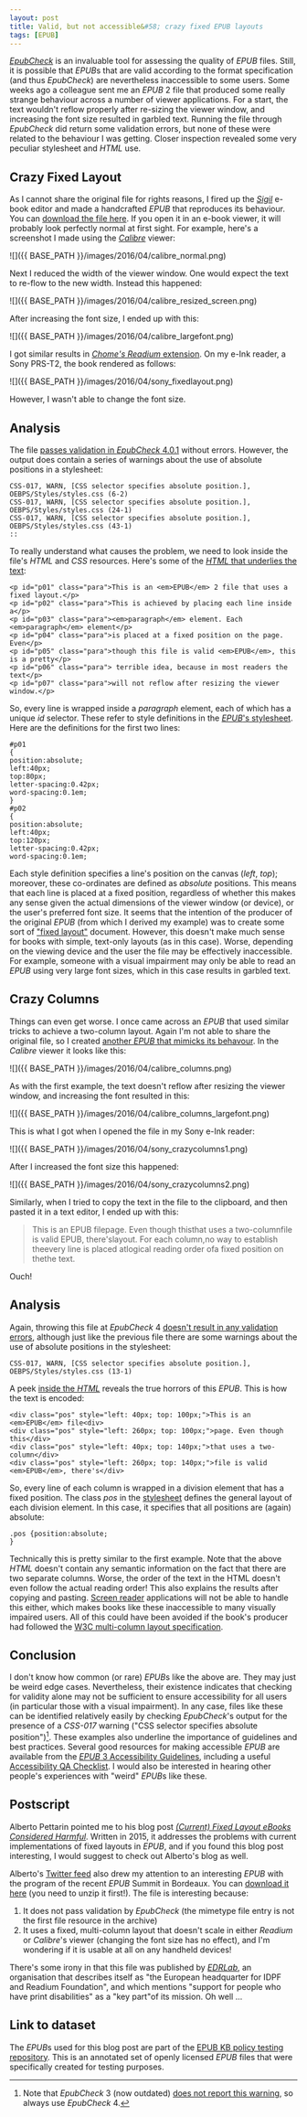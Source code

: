 ```yaml
---
layout: post
title: Valid, but not accessible&#58; crazy fixed EPUB layouts
tags: [EPUB]
---
```


[*EpubCheck*](https://github.com/IDPF/epubcheck) is an invaluable tool for assessing the quality of *EPUB* files. Still, it is possible that *EPUB*s that are valid according to the format specification (and thus *EpubCheck*) are nevertheless inaccessible to some users. Some weeks ago a colleague sent me an *EPUB* 2 file that produced some really strange behaviour across a number of viewer applications. For a start, the text wouldn't reflow properly after re-sizing the viewer window, and increasing the font size resulted in garbled text. Running the file through *EpubCheck* did return some validation errors, but none of these were related to the behaviour I was getting. Closer inspection revealed some very peculiar stylesheet and *HTML* use.

<!-- more -->

## Crazy Fixed Layout

As I cannot share the original file for rights reasons, I fired up the [*Sigil*](https://sigil-ebook.com/) e-book editor and made a handcrafted *EPUB* that reproduces its behaviour. You can [download the file here](https://github.com/KBNLresearch/epubPolicyTests/blob/master/build/epub20_crazy_fixed_layout.epub?raw=true). If you open it in an e-book viewer, it will probably look perfectly normal at first sight. For example, here's a screenshot I made using the [*Calibre*](https://calibre-ebook.com/) viewer:

![]({{ BASE_PATH }}/images/2016/04/calibre_normal.png)

Next I reduced the width of the viewer window. One would expect the text to re-flow to the new width. Instead this happened:  

![]({{ BASE_PATH }}/images/2016/04/calibre_resized_screen.png)

After increasing the font size, I ended up with this:   

![]({{ BASE_PATH }}/images/2016/04/calibre_largefont.png)

I got similar results in [*Chome's Readium* extension](https://chrome.google.com/webstore/detail/readium/fepbnnnkkadjhjahcafoaglimekefifl). On my e-Ink reader, a Sony PRS-T2, the book rendered as follows:

![]({{ BASE_PATH }}/images/2016/04/sony_fixedlayout.png)

However, I wasn't able to change the font size.

## Analysis

The file [passes validation in *EpubCheck* 4.0.1](https://github.com/KBNLresearch/epubPolicyTests/blob/master/epubcheckout/4.0.1/epub20_crazy_fixed_layout.xml) without errors. However, the output does contain a series of warnings about the use of absolute positions in a stylesheet: 

    CSS-017, WARN, [CSS selector specifies absolute position.], OEBPS/Styles/styles.css (6-2)
    CSS-017, WARN, [CSS selector specifies absolute position.], OEBPS/Styles/styles.css (24-1)
    CSS-017, WARN, [CSS selector specifies absolute position.], OEBPS/Styles/styles.css (43-1)
    ::

To really understand what causes the problem, we need to look inside the file's *HTML* and *CSS* resources. Here's some of the [*HTML* that underlies the text](https://github.com/KBNLresearch/epubPolicyTests/blob/master/content/epub20_crazy_fixed_layout/OEBPS/Text/Section0001.xhtml):

    <p id="p01" class="para">This is an <em>EPUB</em> 2 file that uses a fixed layout.</p>
    <p id="p02" class="para">This is achieved by placing each line inside a</p>
    <p id="p03" class="para"><em>paragraph</em> element. Each <em>paragraph</em> element</p>
    <p id="p04" class="para">is placed at a fixed position on the page. Even</p>
    <p id="p05" class="para">though this file is valid <em>EPUB</em>, this is a pretty</p>
    <p id="p06" class="para"> terrible idea, because in most readers the text</p>
    <p id="p07" class="para">will not reflow after resizing the viewer window.</p>

So, every line is wrapped inside a *paragraph* element, each of which has a unique *id* selector. These refer to style definitions in the [*EPUB*'s stylesheet](https://github.com/KBNLresearch/epubPolicyTests/blob/master/content/epub20_crazy_fixed_layout/OEBPS/Styles/styles.css). Here are the definitions for the first two lines:

    #p01
    {
    position:absolute;
    left:40px;
    top:80px;
    letter-spacing:0.42px;
    word-spacing:0.1em;
    }
    #p02
    {
    position:absolute;
    left:40px;
    top:120px;
    letter-spacing:0.42px;
    word-spacing:0.1em;

Each style definition specifies a line's position on the canvas (*left*, *top*); moreover, these co-ordinates are defined as *absolute* positions. This means that each line is placed at a fixed position, regardless of whether this makes any sense given the actual dimensions of the viewer window (or device), or the user's preferred font size. It seems that the intention of the producer of the original *EPUB* (from which I derived my example) was to create some sort of ["fixed layout"](http://www.idpf.org/epub/fxl/) document. However, this doesn't make much sense for books with simple, text-only layouts (as in this case). Worse, depending on the viewing device and the user the file may be effectively inaccessible. For example, someone with a visual impairment may only be able to read an *EPUB* using very large font sizes, which in this case results in garbled text. 

## Crazy Columns

Things can even get worse. I once came across an *EPUB* that used similar tricks to achieve a two-column layout. Again I'm not able to share the original file, so I created [another *EPUB* that mimicks its behavour](https://github.com/KBNLresearch/epubPolicyTests/blob/master/build/epub20_crazy_columns.epub?raw=true). In the *Calibre* viewer it looks like this:

![]({{ BASE_PATH }}/images/2016/04/calibre_columns.png)

As with the first example, the text doesn't reflow after resizing the viewer window, and increasing the font resulted in this:

![]({{ BASE_PATH }}/images/2016/04/calibre_columns_largefont.png)

This is what I got when I opened the file in my Sony e-Ink reader:

![]({{ BASE_PATH }}/images/2016/04/sony_crazycolumns1.png)

After I increased the font size this happened:

![]({{ BASE_PATH }}/images/2016/04/sony_crazycolumns2.png)

Similarly, when I tried to copy the text in the file to the clipboard, and then pasted it in a text editor, I ended up with this:

> This is an EPUB filepage. Even though thisthat uses a two-columnfile is valid EPUB, there'slayout. For each column,no way to establish theevery line is placed atlogical reading order ofa fixed position on thethe text.

Ouch!

## Analysis

Again, throwing this file at *EpubCheck* 4 [doesn't result in any validation errors](https://github.com/KBNLresearch/epubPolicyTests/blob/master/epubcheckout/4.0.1/epub20_crazy_columns.xml), although just like the previous file there are some warnings about the use of absolute positions in the stylesheet:

    CSS-017, WARN, [CSS selector specifies absolute position.], OEBPS/Styles/styles.css (13-1)

A peek [inside the *HTML*](https://github.com/KBNLresearch/epubPolicyTests/blob/master/content/epub20_crazy_columns/OEBPS/Text/Section0001.xhtml) reveals the true horrors of this *EPUB*. This is how the text is encoded:

    <div class="pos" style="left: 40px; top: 100px;">This is an <em>EPUB</em> file<div>
    <div class="pos" style="left: 260px; top: 100px;">page. Even though this</div>
    <div class="pos" style="left: 40px; top: 140px;">that uses a two-column</div>
    <div class="pos" style="left: 260px; top: 140px;">file is valid <em>EPUB</em>, there's</div>
    
So, every line of each column is wrapped in a division element that has a fixed position. The class *pos* in the [stylesheet](https://github.com/KBNLresearch/epubPolicyTests/blob/master/content/epub20_crazy_columns/OEBPS/Styles/styles.css) defines the general layout of each division element. In this case, it specifies that all positions are (again) absolute:

    .pos {position:absolute;
    } 
    
Technically this is pretty similar to the first example. Note that the above *HTML* doesn't contain any semantic information on the fact that there are two separate columns. Worse, the order of the text in the HTML doesn't even follow the actual reading order! This also explains the results after copying and pasting. [Screen reader](https://en.wikipedia.org/wiki/Screen_reader) applications will not be able to handle this either, which makes books like these inaccessible to many visually impaired users. All of this could have been avoided if the book's producer had followed the [W3C multi-column layout specification](https://www.w3.org/TR/css3-multicol/).

## Conclusion

I don't know how common (or rare) *EPUB*s like the above are. They may just be weird edge cases. Nevertheless, their existence indicates that checking for validity alone may not be sufficient to ensure accessibility for all users (in particular those with a visual impairment). In any case, files like these can be identified relatively easily by checking *EpubCheck*'s output for the presence of a *CSS-017* warning ("CSS selector specifies absolute position")[^1]. These examples also underline the importance of guidelines and best practices. Several good resources for making accessible *EPUB* are available from the [*EPUB* 3 Accessibility Guidelines](http://www.idpf.org/accessibility/guidelines/), including a useful [Accessibility QA Checklist](http://www.idpf.org/accessibility/guidelines/content/qa/qa-checklist.php). I would also be interested in hearing other people's experiences with "weird" *EPUB*s like these.

## Postscript

Alberto Pettarin pointed me to his blog post [*(Current) Fixed Layout eBooks Considered Harmful*](http://www.albertopettarin.it/blog/2015/02/21/current-fixed-layout-ebooks-considered-harmful.html). Written in 2015, it addresses the problems with current implementations of fixed layouts in *EPUB*, and if you found this blog post interesting, I would suggest to check out Alberto's blog as well. 
 
Alberto's [Twitter feed](https://twitter.com/acutebit/status/718031931221360640) also drew my attention to an interesting *EPUB* with the program of the recent *EPUB* Summit in Bordeaux. You can [download it here](http://edrlab.org/edrlab/wp-content/uploads/2016/04/EDRLabprogram_EN_HD_final.epub_.zip) (you need to unzip it first!). The file is interesting because:

1. It does not pass validation by *EpubCheck* (the mimetype file entry is not the first file resource in the archive)
2. It uses a fixed, multi-column layout that doesn't scale in either *Readium* or *Calibre*'s viewer (changing the font size has no effect), and I'm wondering if it is usable at all on any handheld devices!

There's some irony in that this file was published by [*EDRLab*](http://edrlab.org/edrlab/), an organisation that describes itself as "the European headquarter for IDPF and Readium Foundation", and which mentions "support for people who have print disabilities" as a "key part"of its mission. Oh well ...

## Link to dataset

The *EPUB*s used for this blog post are part of the [EPUB KB policy testing repository](https://github.com/KBNLresearch/epubPolicyTests). This is an annotated set of openly licensed *EPUB* files that were specifically created for testing purposes.

[^1]: Note that *EpubCheck* 3 (now outdated) [does not report this warning](https://github.com/KBNLresearch/epubPolicyTests/blob/master/epubcheckout/3.0.1/epub20_crazy_columns.xml), so always use *EpubCheck* 4.